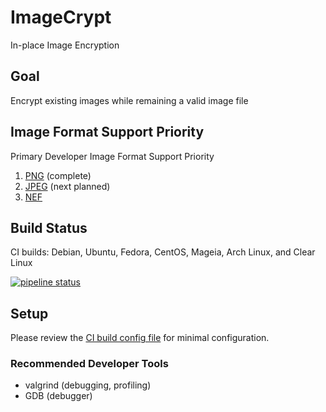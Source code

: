 # ImageCrypt
In-place Image Encryption

## Goal
Encrypt existing images while remaining a valid image file

## Image Format Support Priority
Primary Developer Image Format Support Priority
1. [PNG](https://en.wikipedia.org/wiki/Portable_Network_Graphics) (complete)
1. [JPEG](https://en.wikipedia.org/wiki/JPEG) (next planned)
1. [NEF](https://www.nikonusa.com/en/learn-and-explore/a/products-and-innovation/nikon-electronic-format-nef.html)

## Build Status

CI builds: Debian, Ubuntu, Fedora, CentOS, Mageia, Arch Linux, and Clear Linux

[![pipeline status](https://gitlab.com/lptech1024/ImageCrypt/badges/master/pipeline.svg)](https://gitlab.com/lptech1024/ImageCrypt/commits/master)

## Setup

Please review the [CI build config file](https://gitlab.com/lptech1024/ImageCrypt/-/blob/master/.gitlab-ci.yml) for minimal configuration.

### Recommended Developer Tools
* valgrind (debugging, profiling)
* GDB (debugger)
